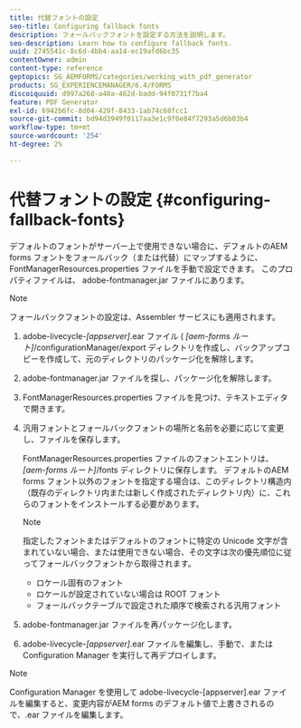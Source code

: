 ```yaml
---
title: 代替フォントの設定
seo-title: Configuring fallback fonts
description: フォールバックフォントを設定する方法を説明します。
seo-description: Learn how to configure fallback fonts.
uuid: 2745541c-8c6d-4bb4-aa14-ec19afd6bc35
contentOwner: admin
content-type: reference
geptopics: SG_AEMFORMS/categories/working_with_pdf_generator
products: SG_EXPERIENCEMANAGER/6.4/FORMS
discoiquuid: d997a268-a40a-462d-badd-94f0731f7ba4
feature: PDF Generator
exl-id: 6942b6fc-8d04-429f-8433-1ab74c68fcc1
source-git-commit: bd94d3949f0117aa3e1c9f0e84f7293a5d6b03b4
workflow-type: tm+mt
source-wordcount: '254'
ht-degree: 2%

---
```


# 代替フォントの設定 {#configuring-fallback-fonts}

デフォルトのフォントがサーバー上で使用できない場合に、デフォルトのAEM forms フォントをフォールバック（または代替）にマップするように、FontManagerResources.properties ファイルを手動で設定できます。 このプロパティファイルは、 adobe-fontmanager.jar ファイルにあります。

>[!NOTE]
>
>フォールバックフォントの設定は、Assembler サービスにも適用されます。

1. adobe-livecycle-*[appserver]*.ear ファイル ( *[aem-forms ルート]*/configurationManager/export ディレクトリを作成し、バックアップコピーを作成して、元のディレクトリのパッケージ化を解除します。
1. adobe-fontmanager.jar ファイルを探し、パッケージ化を解除します。
1. FontManagerResources.properties ファイルを見つけ、テキストエディタで開きます。
1. 汎用フォントとフォールバックフォントの場所と名前を必要に応じて変更し、ファイルを保存します。

   FontManagerResources.properties ファイルのフォントエントリは、 *[aem-forms ルート]*/fonts ディレクトリに保存します。 デフォルトのAEM forms フォント以外のフォントを指定する場合は、このディレクトリ構造内（既存のディレクトリ内または新しく作成されたディレクトリ内）に、これらのフォントをインストールする必要があります。

   >[!NOTE]
   >
   >指定したフォントまたはデフォルトのフォントに特定の Unicode 文字が含まれていない場合、または使用できない場合、その文字は次の優先順位に従ってフォールバックフォントから取得されます。

   * ロケール固有のフォント
   * ロケールが設定されていない場合は ROOT フォント
   * フォールバックテーブルで設定された順序で検索される汎用フォント

1. adobe-fontmanager.jar ファイルを再パッケージ化します。
1. adobe-livecycle-*[appserver]*.ear ファイルを編集し、手動で、または Configuration Manager を実行して再デプロイします。

>[!NOTE]
>
>Configuration Manager を使用して adobe-livecycle-[appserver].ear ファイルを編集すると、変更内容がAEM forms のデフォルト値で上書きされるので、.ear ファイルを編集します。
